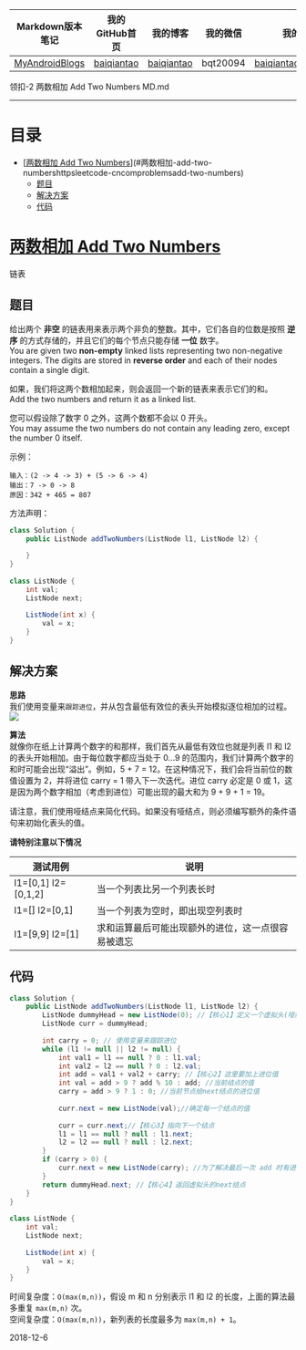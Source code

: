 | Markdown版本笔记 | 我的GitHub首页 | 我的博客 | 我的微信 | 我的邮箱 |  
| :------------: | :------------: | :------------: | :------------: | :------------: |  
| [MyAndroidBlogs][Markdown] | [baiqiantao][GitHub] | [baiqiantao][博客] | bqt20094 | baiqiantao@sina.com |  
  
[Markdown]:https://github.com/baiqiantao/MyAndroidBlogs  
[GitHub]:https://github.com/baiqiantao  
[博客]:http://www.cnblogs.com/baiqiantao/  
  
领扣-2 两数相加 Add Two Numbers MD.md  
***  
目录  
===  

- [[两数相加 Add Two Numbers](https://leetcode-cn.com/problems/add-two-numbers/)](#两数相加-add-two-numbershttpsleetcode-cncomproblemsadd-two-numbers)
	- [题目](#题目)
	- [解决方案](#解决方案)
	- [代码](#代码)
  
# [两数相加 Add Two Numbers](https://leetcode-cn.com/problems/add-two-numbers/)  
链表  
  
## 题目  
给出两个 **非空** 的链表用来表示两个非负的整数。其中，它们各自的位数是按照 **逆序** 的方式存储的，并且它们的每个节点只能存储 **一位** 数字。  
You are given two **non-empty** linked lists representing two non-negative integers. The digits are stored in **reverse order** and each of their nodes contain a single digit.   
  
如果，我们将这两个数相加起来，则会返回一个新的链表来表示它们的和。  
Add the two numbers and return it as a linked list.  
  
您可以假设除了数字 0 之外，这两个数都不会以 0 开头。  
You may assume the two numbers do not contain any leading zero, except the number 0 itself.  
  
示例：  
  
    输入：(2 -> 4 -> 3) + (5 -> 6 -> 4)  
    输出：7 -> 0 -> 8  
    原因：342 + 465 = 807  
  
方法声明：  
```java  
class Solution {  
    public ListNode addTwoNumbers(ListNode l1, ListNode l2) {  
  
    }  
}  
  
class ListNode {  
    int val;  
    ListNode next;  
  
    ListNode(int x) {  
        val = x;  
    }  
}  
```  
  
## 解决方案  
**思路**  
我们使用变量来`跟踪进位`，并从包含最低有效位的表头开始模拟逐位相加的过程。  
![](https://leetcode-cn.com/problems/add-two-numbers/Figures/2/2_add_two_numbers.svg)  
  
**算法**  
就像你在纸上计算两个数字的和那样，我们首先从最低有效位也就是列表 l1 和 l2 的表头开始相加。由于每位数字都应当处于 0…9 的范围内，我们计算两个数字的和时可能会出现“溢出”。例如，5 + 7 = 12。在这种情况下，我们会将当前位的数值设置为 2，并将进位 carry = 1 带入下一次迭代。进位 carry 必定是 0 或 1，这是因为两个数字相加（考虑到进位）可能出现的最大和为 9 + 9 + 1 = 19。  
  
请注意，我们使用哑结点来简化代码。如果没有哑结点，则必须编写额外的条件语句来初始化表头的值。  
  
**请特别注意以下情况**  
  
| 测试用例 |  说明  |  
| ------------ | ------------ |  
| l1=[0,1] l2=[0,1,2] | 当一个列表比另一个列表长时 |  
| l1=[] l2=[0,1] | 当一个列表为空时，即出现空列表时 |  
| l1=[9,9] l2=[1] | 求和运算最后可能出现额外的进位，这一点很容易被遗忘 |  
  
## 代码  
```java  
class Solution {  
    public ListNode addTwoNumbers(ListNode l1, ListNode l2) {  
        ListNode dummyHead = new ListNode(0); //【核心1】定义一个虚拟头(哑结点)  
        ListNode curr = dummyHead;  
  
        int carry = 0; // 使用变量来跟踪进位  
        while (l1 != null || l2 != null) {  
            int val1 = l1 == null ? 0 : l1.val;  
            int val2 = l2 == null ? 0 : l2.val;  
            int add = val1 + val2 + carry; //【核心2】这里要加上进位值  
            int val = add > 9 ? add % 10 : add; //当前结点的值  
            carry = add > 9 ? 1 : 0; //当前节点给next结点的进位值  
  
            curr.next = new ListNode(val);//确定每一个结点的值  
  
            curr = curr.next;//【核心3】指向下一个结点  
            l1 = l1 == null ? null : l1.next;  
            l2 = l2 == null ? null : l2.next;  
        }  
        if (carry > 0) {  
            curr.next = new ListNode(carry); //为了解决最后一次 add 时有进位，但是没有 next 处理此进位的问题  
        }  
        return dummyHead.next; //【核心4】返回虚拟头的next结点  
    }  
}  
  
class ListNode {  
    int val;  
    ListNode next;  
  
    ListNode(int x) {  
        val = x;  
    }  
}  
```  
时间复杂度：`O(max(m,n))`，假设 m 和 n 分别表示 l1 和 l2 的长度，上面的算法最多重复 `max(m,n)` 次。  
空间复杂度：`O(max(m,n))`，新列表的长度最多为 `max(m,n) + 1`。  
  
2018-12-6  
